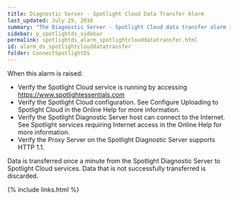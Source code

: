 ```yaml
---
title: ﻿Diagnostic Server - Spotlight Cloud Data Transfer Alarm
last_updated: July 29, 2016
summary: "The Diagnostic Server - Spotlight Cloud data transfer alarm is raised when the transfer of data to Spotlight Cloud services (including the Spotlight web site and Spotlight Mobile) is not successful."
sidebar: p_spotlightds_sidebar
permalink: spotlightds_alarm_spotlightclouddatatransfer.html
id: alarm_ds_spotlightclouddatatransfer
folder: ConnectSpotlightDS
---
```



When this alarm is raised:

* Verify the Spotlight Cloud service is running by accessing https://www.spotlightessentials.com
* Verify the Spotlight Cloud configuration. See Configure Uploading to Spotlight Cloud in the Online Help for more information.
* Verify the Spotlight Diagnostic Server host can connect to the Internet. See Spotlight services requiring Internet access in the Online Help for more information.
* Verify the Proxy Server on the Spotlight Diagnostic Server supports HTTP 1.1.

Data is transferred once a minute from the Spotlight Diagnostic Server to Spotlight Cloud services. Data that is not successfully transferred is discarded.



{% include links.html %}

